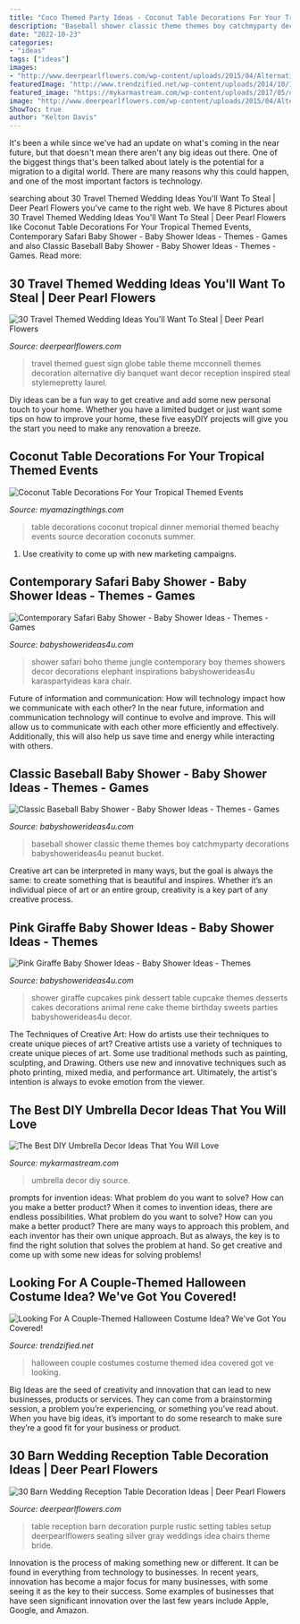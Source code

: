 ```yaml
---
title: "Coco Themed Party Ideas - Coconut Table Decorations For Your Tropical Themed Events"
description: "Baseball shower classic theme themes boy catchmyparty decorations babyshowerideas4u peanut bucket"
date: "2022-10-23"
categories:
- "ideas"
tags: ["ideas"]
images:
- "http://www.deerpearlflowers.com/wp-content/uploads/2015/04/Alternative-Guest-Book-Sign-the-Globe.jpg"
featuredImage: "http://www.trendzified.net/wp-content/uploads/2014/10/1f4ba4c9770656a8dda2b460b37847b9_650x.jpg"
featured_image: "https://mykarmastream.com/wp-content/uploads/2017/05/umbrella-decor-ideas-3.jpg"
image: "http://www.deerpearlflowers.com/wp-content/uploads/2015/04/Alternative-Guest-Book-Sign-the-Globe.jpg"
ShowToc: true
author: "Kelton Davis"
---
```



It's been a while since we've had an update on what's coming in the near future, but that doesn't mean there aren't any big ideas out there. One of the biggest things that's been talked about lately is the potential for a migration to a digital world. There are many reasons why this could happen, and one of the most important factors is technology.

	

		
searching about 30 Travel Themed Wedding Ideas You&#039;ll Want To Steal | Deer Pearl Flowers you've came to the right web. We have 8 Pictures about 30 Travel Themed Wedding Ideas You&#039;ll Want To Steal | Deer Pearl Flowers like Coconut Table Decorations For Your Tropical Themed Events, Contemporary Safari Baby Shower - Baby Shower Ideas - Themes - Games and also Classic Baseball Baby Shower - Baby Shower Ideas - Themes - Games. Read more:
		
    
## 30 Travel Themed Wedding Ideas You&#039;ll Want To Steal | Deer Pearl Flowers

<img loading=lazy src="http://www.deerpearlflowers.com/wp-content/uploads/2015/04/Alternative-Guest-Book-Sign-the-Globe.jpg" onerror="this.onerror=null;this.src='https://tse4.mm.bing.net/th?id=OIP.9Nbcun9bnEiUDl92iKBdTAHaLG&amp;pid=15.1';" alt="30 Travel Themed Wedding Ideas You&#039;ll Want To Steal | Deer Pearl Flowers">

_Source: deerpearlflowers.com_

>travel themed guest sign globe table theme mcconnell themes decoration alternative diy banquet want decor reception inspired steal stylemepretty laurel. 

	

Diy ideas can be a fun way to get creative and add some new personal touch to your home. Whether you have a limited budget or just want some tips on how to improve your home, these five easyDIY projects will give you the start you need to make any renovation a breeze.

    
## Coconut Table Decorations For Your Tropical Themed Events

<img loading=lazy src="http://myamazingthings.com/wp-content/uploads/2018/07/summer-table-centerpiece-2-.jpg" onerror="this.onerror=null;this.src='https://tse1.mm.bing.net/th?id=OIP.dVMrxCtLvrB9wArQman7_QHaKi&amp;pid=15.1';" alt="Coconut Table Decorations For Your Tropical Themed Events">

_Source: myamazingthings.com_

>table decorations coconut tropical dinner memorial themed beachy events source decoration coconuts summer. 

	

1. Use creativity to come up with new marketing campaigns.

    
## Contemporary Safari Baby Shower - Baby Shower Ideas - Themes - Games

<img loading=lazy src="https://babyshowerideas4u.com/wp-content/uploads/2016/07/Contemporary-Safari-Baby-Shower-Elephant.jpg" onerror="this.onerror=null;this.src='https://tse1.mm.bing.net/th?id=OIP.z28td5wVGpMgUMEUOy1bggHaJv&amp;pid=15.1';" alt="Contemporary Safari Baby Shower - Baby Shower Ideas - Themes - Games">

_Source: babyshowerideas4u.com_

>shower safari boho theme jungle contemporary boy themes showers decor decorations elephant inspirations babyshowerideas4u karaspartyideas kara chair. 

	

Future of information and communication: How will technology impact how we communicate with each other?
In the near future, information and communication technology will continue to evolve and improve. This will allow us to communicate with each other more efficiently and effectively. Additionally, this will also help us save time and energy while interacting with others.

    
## Classic Baseball Baby Shower - Baby Shower Ideas - Themes - Games

<img loading=lazy src="https://babyshowerideas4u.com/wp-content/uploads/2016/07/Classic-Baseball-Baby-Shower-Peanut-Bucket.jpg" onerror="this.onerror=null;this.src='https://tse1.mm.bing.net/th?id=OIP.3G01XxMiuae49O6jdMnm7gHaJ4&amp;pid=15.1';" alt="Classic Baseball Baby Shower - Baby Shower Ideas - Themes - Games">

_Source: babyshowerideas4u.com_

>baseball shower classic theme themes boy catchmyparty decorations babyshowerideas4u peanut bucket. 

	

Creative art can be interpreted in many ways, but the goal is always the same: to create something that is beautiful and inspires. Whether it’s an individual piece of art or an entire group, creativity is a key part of any creative process.

    
## Pink Giraffe Baby Shower Ideas - Baby Shower Ideas - Themes

<img loading=lazy src="https://babyshowerideas4u.com/wp-content/uploads/2014/04/Pink-Giraffe-Baby-Shower-Dessert-Table-giraffe-cupcake-wrappers.jpg" onerror="this.onerror=null;this.src='https://tse4.mm.bing.net/th?id=OIP.LzSCxqDl00ImogppHC3OvgHaLe&amp;pid=15.1';" alt="Pink Giraffe Baby Shower Ideas - Baby Shower Ideas - Themes">

_Source: babyshowerideas4u.com_

>shower giraffe cupcakes pink dessert table cupcake themes desserts cakes decorations animal rene cake theme birthday sweets parties babyshowerideas4u decor. 

	

The Techniques of Creative Art: How do artists use their techniques to create unique pieces of art?
Creative artists use a variety of techniques to create unique pieces of art. Some use traditional methods such as painting, sculpting, and Drawing. Others use new and innovative techniques such as photo printing, mixed media, and performance art. Ultimately, the artist's intention is always to evoke emotion from the viewer.

    
## The Best DIY Umbrella Decor Ideas That You Will Love

<img loading=lazy src="https://mykarmastream.com/wp-content/uploads/2017/05/umbrella-decor-ideas-3.jpg" onerror="this.onerror=null;this.src='https://tse3.mm.bing.net/th?id=OIP.QrFg7dHVkrke1YjkYZIDxQHaE8&amp;pid=15.1';" alt="The Best DIY Umbrella Decor Ideas That You Will Love">

_Source: mykarmastream.com_

>umbrella decor diy source. 

	

prompts for invention ideas: What problem do you want to solve? How can you make a better product?
When it comes to invention ideas, there are endless possibilities. What problem do you want to solve? How can you make a better product? There are many ways to approach this problem, and each inventor has their own unique approach. But as always, the key is to find the right solution that solves the problem at hand. So get creative and come up with some new ideas for solving problems!

    
## Looking For A Couple-Themed Halloween Costume Idea? We&#039;ve Got You Covered!

<img loading=lazy src="http://www.trendzified.net/wp-content/uploads/2014/10/1f4ba4c9770656a8dda2b460b37847b9_650x.jpg" onerror="this.onerror=null;this.src='https://tse3.mm.bing.net/th?id=OIP.tvk6GEIR1B0ecy7E5Dz-bQHaJ5&amp;pid=15.1';" alt="Looking For A Couple-Themed Halloween Costume Idea? We&#039;ve Got You Covered!">

_Source: trendzified.net_

>halloween couple costumes costume themed idea covered got ve looking. 

	

Big Ideas are the seed of creativity and innovation that can lead to new businesses, products or services. They can come from a brainstorming session, a problem you’re experiencing, or something you’ve read about. When you have big ideas, it’s important to do some research to make sure they’re a good fit for your business or product.

    
## 30 Barn Wedding Reception Table Decoration Ideas | Deer Pearl Flowers

<img loading=lazy src="http://www.deerpearlflowers.com/wp-content/uploads/2015/04/rustic-purple-barn-wedding-reception-table-setting-ideas.jpg" onerror="this.onerror=null;this.src='https://tse3.mm.bing.net/th?id=OIP.uDVleVqNCucwIt3IgFxLUgHaLH&amp;pid=15.1';" alt="30 Barn Wedding Reception Table Decoration Ideas | Deer Pearl Flowers">

_Source: deerpearlflowers.com_

>table reception barn decoration purple rustic setting tables setup deerpearlflowers seating silver gray weddings idea chairs theme bride. 

	

Innovation is the process of making something new or different. It can be found in everything from technology to businesses. In recent years, innovation has become a major focus for many businesses, with some seeing it as the key to their success. Some examples of businesses that have seen significant innovation over the last few years include Apple, Google, and Amazon.

